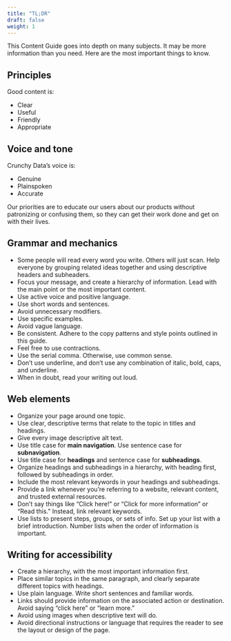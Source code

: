 ```yaml
---
title: "TL;DR"
draft: false
weight: 1
---
```


This Content Guide goes into depth on many subjects. It may be more information than you need. Here are the most important things to know.

## Principles

Good content is:

- Clear
- Useful
- Friendly
- Appropriate

## Voice and tone

Crunchy Data’s voice is:

- Genuine
- Plainspoken
- Accurate

Our priorities are to educate our users about our products without patronizing or confusing them, so they can get their work done and get on with their lives.

## Grammar and mechanics

- Some people will read every word you write. Others will just scan. Help everyone by grouping related ideas together and using descriptive headers and subheaders.
- Focus your message, and create a hierarchy of information. Lead with the main point or the most important content.
- Use active voice and positive language.
- Use short words and sentences.
- Avoid unnecessary modifiers.
- Use specific examples.
- Avoid vague language.
- Be consistent. Adhere to the copy patterns and style points outlined in this guide.
- Feel free to use contractions.
- Use the serial comma. Otherwise, use common sense.
- Don’t use underline, and don’t use any combination of italic, bold, caps, and underline.
- When in doubt, read your writing out loud.

## Web elements

- Organize your page around one topic.
- Use clear, descriptive terms that relate to the topic in titles and headings.
- Give every image descriptive alt text.
- Use title case for **main navigation**. Use sentence case for **subnavigation**.
- Use title case for **headings** and sentence case for **subheadings**.
- Organize headings and subheadings in a hierarchy, with heading first, followed by subheadings in order.
- Include the most relevant keywords in your headings and subheadings.
- Provide a link whenever you’re referring to a website, relevant content, and trusted external resources.
- Don’t say things like “Click here!” or “Click for more information” or “Read this.” Instead, link relevant keywords.
- Use lists to present steps, groups, or sets of info. Set up your list with a brief introduction. Number lists when the order of information is important.

## Writing for accessibility

- Create a hierarchy, with the most important information first.
- Place similar topics in the same paragraph, and clearly separate different topics with headings.
- Use plain language. Write short sentences and familiar words.
- Links should provide information on the associated action or destination. Avoid saying “click here” or “learn more.”
- Avoid using images when descriptive text will do.
- Avoid directional instructions or language that requires the reader to see the layout or design of the page.
